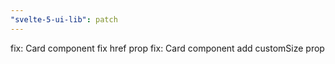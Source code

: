 ```yaml
---
"svelte-5-ui-lib": patch
---
```


fix: Card component fix href prop
fix: Card component add customSize prop

